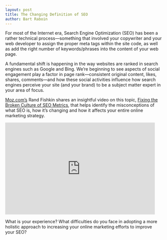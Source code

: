 ```yaml
---
layout: post
title: The Changing Definition of SEO
author: Bart Raboin
---
```


For most of the Internet era, Search Engine Optimization (SEO) has been a rather technical process—something that involved your copywriter and your web developer to assign the proper meta tags within the site code, as well as add the right number of keywords/phrases into the content of your web page.

A fundamental shift is happening in the way websites are ranked in search engines such as Google and Bing. We’re beginning to see aspects of social engagement play a factor in page rank—consistent original content, likes, shares, comments—and how these social activities influence how search engines perceive your site (and your brand) to be a subject matter expert in your area of focus.

[Moz.com’s](http://moz.com/) Rand Fishkin shares an insightful video on this topic, [Fixing the Broken Culture of SEO Metrics](http://moz.com/blog/fixing-the-broken-culture-of-seo-metrics-whiteboard-friday), that helps identify the misconceptions of what SEO is, how it’s changing and how it affects your entire online marketing strategy.

<iframe class="wistia_embed" name="wistia_embed" src="http://fast.wistia.net/embed/iframe/5rrd1e9qyn?version=v1&videoWidth=600&videoHeight=338&volumeControl=true&playerColor=2299db&plugin%5Bsocialbar-v1%5D%5Bbuttons%5D=embed-twitter-facebook&canonicalUrl=http%3A%2F%2Fmoz.com%2Fblog%2Ffixing-the-broken-culture-of-seo-metrics-whiteboard-friday&canonicalTitle=Fixing%20the%20Broken%20Culture%20of%20SEO%20Metrics%20-%20Whiteboard%20Friday%20-%20Moz" allowtransparency="true" frameborder="0" scrolling="no" width="480" height="296"></iframe>

What is your experience? What difficulties do you face in adopting a more holistic approach to increasing your online marketing efforts to improve your SEO?
